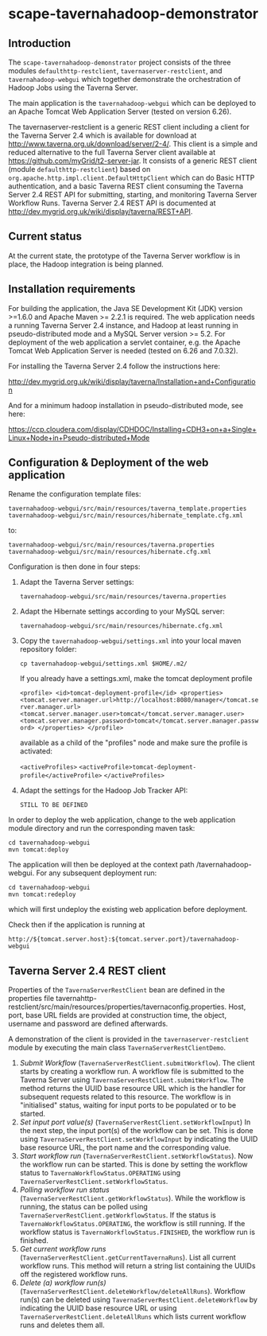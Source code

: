 scape-tavernahadoop-demonstrator
================================

Introduction
------------

The `scape-tavernahadoop-demonstrator` project consists of the three modules 
`defaulthttp-restclient`, `tavernaserver-restclient`, and `tavernahadoop-webgui`
which together demonstrate the orchestration of Hadoop Jobs using the Taverna 
Server.

The main application is the `tavernahadoop-webgui` which can be deployed to an
Apache Tomcat Web Application Server (tested on version 6.26).

The tavernaserver-restclient is a generic REST client including a client for the 
Taverna Server 2.4 which is available for download at 
http://www.taverna.org.uk/download/server/2-4/. This client is a simple and 
reduced alternative to the full Taverna Server client available at
https://github.com/myGrid/t2-server-jar. It consists of a generic REST client 
(module `defaulthttp-restclient`) based on 
`org.apache.http.impl.client.DefaultHttpClient` which can do Basic HTTP 
authentication, and a basic Taverna REST client consuming the Taverna Server 
2.4 REST API for submitting, starting, and monitoring Taverna Server Workflow 
Runs. Taverna Server 2.4 REST API is documented at 
http://dev.mygrid.org.uk/wiki/display/taverna/REST+API.

Current status
--------------

At the current state, the prototype of the Taverna Server workflow is in place,
the Hadoop integration is being planned.

Installation requirements
-------------------------

For building the application, the Java SE Development Kit (JDK) version >=1.6.0 
and Apache Maven >= 2.2.1 is required. The web application needs a running 
Taverna Server 2.4 instance, and Hadoop at least running in pseudo-distributed 
mode and a MySQL Server version >= 5.2. For deployment of the web application 
a servlet container, e.g. the Apache Tomcat Web Application Server is needed 
(tested on 6.26 and 7.0.32).

For installing the Taverna Server 2.4 follow the instructions here:

http://dev.mygrid.org.uk/wiki/display/taverna/Installation+and+Configuration

And for a minimum hadoop installation in pseudo-distributed mode, see here:

https://ccp.cloudera.com/display/CDHDOC/Installing+CDH3+on+a+Single+Linux+Node+in+Pseudo-distributed+Mode

Configuration & Deployment of the web application
-------------------------------------------------

Rename the configuration template files:

    tavernahadoop-webgui/src/main/resources/taverna_template.properties
    tavernahadoop-webgui/src/main/resources/hibernate_template.cfg.xml

to:

    tavernahadoop-webgui/src/main/resources/taverna.properties
    tavernahadoop-webgui/src/main/resources/hibernate.cfg.xml

Configuration is then done in four steps:

1. Adapt the Taverna Server settings:

    `tavernahadoop-webgui/src/main/resources/taverna.properties`

2. Adapt the Hibernate settings according to your MySQL server:
    
    `tavernahadoop-webgui/src/main/resources/hibernate.cfg.xml`

3. Copy the `tavernahadoop-webgui/settings.xml` into your local maven repository 
   folder:

    `cp tavernahadoop-webgui/settings.xml $HOME/.m2/`

   If you already have a settings.xml, make the tomcat deployment profile
   
    `<profile>
        <id>tomcat-deployment-profile</id>
        <properties>
          <tomcat.server.manager.url>http://localhost:8080/manager</tomcat.server.manager.url>
          <tomcat.server.manager.user>tomcat</tomcat.server.manager.user>
          <tomcat.server.manager.password>tomcat</tomcat.server.manager.password>
        </properties>
    </profile>`

    available as a child of the "profiles" node and make sure the profile is activated:

    `<activeProfiles>`
        `<activeProfile>tomcat-deployment-profile</activeProfile>`
    `</activeProfiles>`

4. Adapt the settings for the Hadoop Job Tracker API:

   `STILL TO BE DEFINED`

In order to deploy the web application, change to the web application module
directory and run the corresponding maven task:

    cd tavernahadoop-webgui
    mvn tomcat:deploy

The application will then be deployed at the context path /tavernahadoop-webgui.
For any subsequent deployment run:

    cd tavernahadoop-webgui
    mvn tomcat:redeploy

which will first undeploy the existing web application before deployment.

Check then if the application is running at

    http://${tomcat.server.host}:${tomcat.server.port}/tavernahadoop-webgui

Taverna Server 2.4 REST client
------------------------------

Properties of the `TavernaServerRestClient` bean are defined in the properties 
file tavernahttp-restclient/src/main/resources/properties/tavernaconfig.properties. 
Host, port, base URL fields are provided at construction time, the object, 
username and password are defined afterwards.

A demonstration of the client is provided in the `tavernaserver-restclient`
module by executing the main class `TavernaServerRestClientDemo`.

1.  *Submit Workflow* (`TavernaServerRestClient.submitWorkflow`). 
    The client starts by creating a workflow run. A workflow file is submitted to 
    the Taverna Server using `TavernaServerRestClient.submitWorkflow`. The method 
    returns the UUID base resource URL which is the handler for subsequent requests 
    related to this resource. The workflow is in "initialised" status, waiting for 
    input ports to be populated or to be started. 
2.  *Set input port value(s)* (`TavernaServerRestClient.setWorkflowInput`) 
    In the next step, the input port(s) of the workflow can be set. This is done 
    using `TavernaServerRestClient.setWorkflowInput` by indicating the UUID base 
    resource URL, the port name and the corresponding value. 
3.  *Start workflow run* (`TavernaServerRestClient.setWorkflowStatus`). 
    Now the workflow run can be started. This is done by setting the workflow status 
    to `TavernaWorkflowStatus.OPERATING` using 
    `TavernaServerRestClient.setWorkflowStatus`. 
4.  *Polling workflow run status* (`TavernaServerRestClient.getWorkflowStatus`). 
    While the workflow is running, the status can be polled using 
    `TavernaServerRestClient.getWorkflowStatus`. If the status is 
    `TavernaWorkflowStatus.OPERATING`, the workflow is still running. If the 
    workflow status is `TavernaWorkflowStatus.FINISHED`, the workflow run is finished.
5.  *Get current workflow runs* (`TavernaServerRestClient.getCurrentTavernaRuns`).
    List all current workflow runs. This method will return a string list containing
    the UUIDs off the registered workflow runs.
6.  *Delete (a) workflow run(s)* (`TavernaServerRestClient.deleteWorkflow/deleteAllRuns`).
    Workflow run(s) can be deleted using `TavernaServerRestClient.deleteWorkflow` by
    indicating the UUID base resource URL or using `TavernaServerRestClient.deleteAllRuns`
    which lists current workflow runs and deletes them all.
